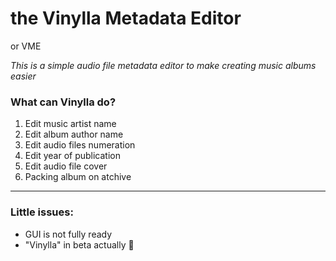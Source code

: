 # the Vinylla Metadata Editor

or VME

*This is a simple audio file metadata editor to make creating music albums easier*

### What can Vinylla do?

1. Edit music artist name
2. Edit album author name
3. Edit audio files numeration
4. Edit year of publication
5. Edit audio file cover
6. Packing album on atchive

---

### Little issues:

- GUI is not fully ready
- "Vinylla" in beta actually 🥺
